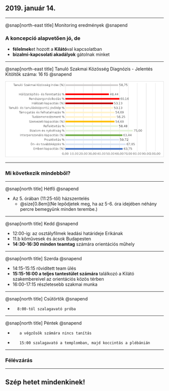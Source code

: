 ## 2019. január 14.

---

@snap[north-east title] 
Monitoring eredmények
@snapend

### A koncepció alapvetően jó, de
- **félelmek**et hozott a **Kilátó**val kapcsolatban
- **bizalmi-kapcsolati akadályok** gátolnak minket

---

@snap[north-east title] 
Tanuló Szakmai Közösség Diagnózis - Jelentés <br/>Kitöltők száma: 16 fő 
@snapend

![img](god/hetfo/20190114/tszk_export.png)

---

### Mi következik mindebből?

---

@snap[north title] 
Hétfő
@snapend

* Az 5. órában (11:25-től) házszentelés
  * @size[0.8em](Ne lepődjetek meg, ha az 5-6. óra idejében néhány percre bemegyünk minden terembe.)

---

@snap[north title] 
Kedd
@snapend
        
- 12:00-ig: az osztályfilmek leadási határideje Erikának
- 11.b kőművesek és ácsok Budapesten
- **14:30-16:30 minden teamtag** számára orientációs műhely 

---

@snap[north title] 
Szerda
@snapend

- 14:15-15:15 rövidített team ülés
- **15:15-16:00 a teljes tantestület számára** találkozó a Kilátó szakembereivel az orientációs közös térben
- 16:00-17:15 részletesebb szakmai munka 

---


@snap[north title] 
Csütörtök
@snapend

-       8:00-tól szalagavató próba 

---


@snap[north title] 
Péntek
@snapend

-        a végzősök számára nincs tanítás
-        15:00 szalagavató a templomban, majd koccintás a plébánián

---

### Félévzárás

---

## Szép hetet mindenkinek!
